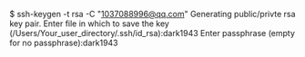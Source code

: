 $ ssh-keygen -t rsa -C "1037088996@qq.com"
Generating public/privte rsa key pair.
Enter file in which to save the key
(/Users/Your_user_directory/.ssh/id_rsa):dark1943
Enter passphrase (empty for no passphrase):dark1943

